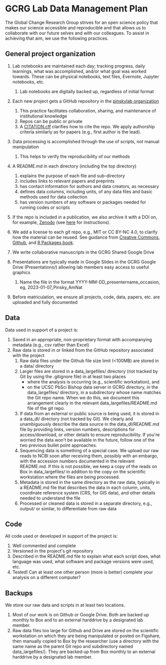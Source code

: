 # GCRG Lab Data Management Plan

The Global Change Research Group strives for an open science policy that makes our science accessible and reproducible and that allows us to collaborate with our future selves and with our colleagues. To assist in achieving that aim, we use the following practices.


## General project organization

1. Lab notebooks are maintained each day; tracking progress, daily learnings, what was accomplished, and/or what goal was worked towards. These can be physical notebooks, text files, Evernote, Jupyter notebooks, etc.
   1. Lab notebooks are digitally backed up, regardless of initial format

1. Each new project gets a GitHub repository in the [pinskylab organization](https://github.com/pinskylab)
   1. This practice facilitates collaboration, sharing, and maintenance of institutional knowledge
   1. Repos can be public or private
   2. A [CITATION.cff](https://docs.github.com/en/repositories/managing-your-repositorys-settings-and-features/customizing-your-repository/about-citation-files) clarifies how to cite the repo. We apply authorship criteria similarly as for papers (e.g., first author is the lead).
1. Data processing is accomplished through the use of scripts, not manual manipulation
   1. This helps to verify the reproducibility of our methods
1. A README.md in each directory (including the top directory) 
   1. explains the purpose of each file and sub-directory
   1. includes links to relevant papers and preprints
   1. has contact information for authors and data creators, as necessary
   1. defines data columns, including units, of any data files and basic methods used for data collection
   1. has version numbers of any software or packages needed for running codes or scripts
1. If the repo is included in a publication, we also archive it with a DOI on, for example, [Zenodo](https://www.zenodo.org) (see [here](https://github.com/pinskylab/pinskylab_methods/blob/master/cookbook.md#archiving-a-git-repo-with-zenodo-for-a-publication) for instructions).
2. We add a license to each git repo, e.g., MIT or CC BY-NC 4.0, to clarify how the material can be reused. See guidance from [Creative Commons](https://creativecommons.org/share-your-work/cclicenses/), [Github](https://docs.github.com/en/repositories/managing-your-repositorys-settings-and-features/customizing-your-repository/licensing-a-repository), and [R Packages book](https://r-pkgs.org/license.html#code-you-write).
3. We write collaborative manuscripts in the GCRG Shared Google Drive
4. Presentations are typically made in Google Slides in the GCRG Google Drive (Presentations/) allowing lab members easy access to useful graphics
   1. Name the file in the format YYYY-MM-DD_presentername_occasion, eg, 2023-01-07_Pinsky_AmNat
5. Before matriculation, we ensure all projects, code, data, papers, etc. are uploaded and fully documented

## Data
Data used in support of a project is:

1. Saved in an appropriate, non-proprietary format with accompanying metadata (e.g., csv rather than Excel)
1. Raw data is stored in or linked from the GitHub repository associated with the project
   1. Raw data files under the Github file size limit (<100MB) are stored in a data/ directory
   1. Larger files are stored in a data_largefiles/ directory (not tracked by Git by using the .gitignore file) in at least two places 
         - where the analysis is occurring (e.g., scientific workstation), and
         - on the UCSC PbSci Bishop data server in GCRG directory, in the data_largefiles/ directory, in a subdirectory whose name matches the Git repo name. When we do this, we document this arrangement clearly in the relevant data_largefiles/README.md file of the git repo.
   1. If data from an external or public source is being used, it is stored in a data_dl/ directory (not tracked by Git). We clearly and unambiguously describe the data source in the data_dl/README.md file by providing links, version numbers, descriptions for access/download, or other details to ensure reproducibility. If you're worried the data won't be available in the future, follow one of the two previous bullet point approaches.
   2. Sequencing data is something of a special case. We upload our raw reads to NCBI soon after receiving them, possibly with an embargo, with the accession numbers documented in the relevant README.md. If this is not possible, we keep a copy of the reads on Box in data_largefiles/ in addition to the copy on the scientific workstation where the files are being processed. 
   3. Metadata is stored in the same directory as the raw data, typically in a README.md file that describes the data in each column, units, coordinate reference system (CRS, for GIS data), and other details needed to understand the file
   4. Processed or cleaned data is stored in a separate directory, e.g., output/ or similar, to differentiate from raw data


## Code
All code used or developed in support of the project is:

1. Well commented and complete
1. Versioned in the project's git repository
1. Described in the README.md file to explain what each script does, what language was used, what software and package versions were used, etc.
1. Tested! Can at least one other person (more is better) complete your analysis on a different computer?

## Backups
We store our raw data and scripts in at least two locations.

1. Most of our work is on Github or Google Drive. Both are backed up monthly to Box and to an external harddrive by a designated lab member.
1. Raw data files too large for Github and Drive are stored on the scientific workstation on which they are being manipulated or posted on Figshare, then manually copied to Box by the researcher (use a directory with the same name as the parent Git repo and subdirectory named data_largefiles/). They are backed up from Box monthly to an external harddrive by a designated lab member.
